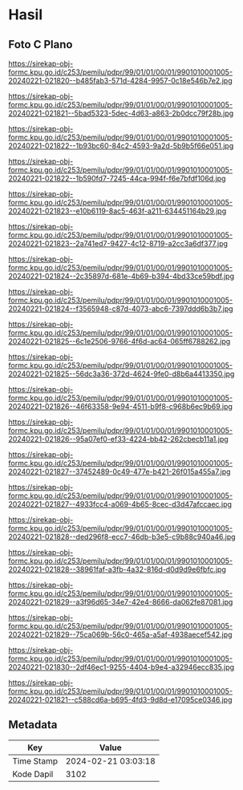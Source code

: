 # Hasil

## Foto C Plano

https://sirekap-obj-formc.kpu.go.id/c253/pemilu/pdpr/99/01/01/00/01/9901010001005-20240221-021820--b485fab3-571d-4284-9957-0c18e546b7e2.jpg

https://sirekap-obj-formc.kpu.go.id/c253/pemilu/pdpr/99/01/01/00/01/9901010001005-20240221-021821--5bad5323-5dec-4d63-a863-2b0dcc79f28b.jpg

https://sirekap-obj-formc.kpu.go.id/c253/pemilu/pdpr/99/01/01/00/01/9901010001005-20240221-021822--1b93bc60-84c2-4593-9a2d-5b9b5f66e051.jpg

https://sirekap-obj-formc.kpu.go.id/c253/pemilu/pdpr/99/01/01/00/01/9901010001005-20240221-021822--1b590fd7-7245-44ca-994f-f6e7bfdf106d.jpg

https://sirekap-obj-formc.kpu.go.id/c253/pemilu/pdpr/99/01/01/00/01/9901010001005-20240221-021823--e10b6119-8ac5-463f-a211-634451164b29.jpg

https://sirekap-obj-formc.kpu.go.id/c253/pemilu/pdpr/99/01/01/00/01/9901010001005-20240221-021823--2a741ed7-9427-4c12-8719-a2cc3a6df377.jpg

https://sirekap-obj-formc.kpu.go.id/c253/pemilu/pdpr/99/01/01/00/01/9901010001005-20240221-021824--2c35897d-681e-4b69-b394-4bd33ce59bdf.jpg

https://sirekap-obj-formc.kpu.go.id/c253/pemilu/pdpr/99/01/01/00/01/9901010001005-20240221-021824--f3565948-c87d-4073-abc6-7397ddd6b3b7.jpg

https://sirekap-obj-formc.kpu.go.id/c253/pemilu/pdpr/99/01/01/00/01/9901010001005-20240221-021825--6c1e2506-9766-4f6d-ac64-065ff6788262.jpg

https://sirekap-obj-formc.kpu.go.id/c253/pemilu/pdpr/99/01/01/00/01/9901010001005-20240221-021825--56dc3a36-372d-4624-9fe0-d8b6a4413350.jpg

https://sirekap-obj-formc.kpu.go.id/c253/pemilu/pdpr/99/01/01/00/01/9901010001005-20240221-021826--46f63358-9e94-4511-b9f8-c968b6ec9b69.jpg

https://sirekap-obj-formc.kpu.go.id/c253/pemilu/pdpr/99/01/01/00/01/9901010001005-20240221-021826--95a07ef0-ef33-4224-bb42-262cbecb11a1.jpg

https://sirekap-obj-formc.kpu.go.id/c253/pemilu/pdpr/99/01/01/00/01/9901010001005-20240221-021827--37452489-0c49-477e-b421-26f015a455a7.jpg

https://sirekap-obj-formc.kpu.go.id/c253/pemilu/pdpr/99/01/01/00/01/9901010001005-20240221-021827--4933fcc4-a069-4b65-8cec-d3d47afccaec.jpg

https://sirekap-obj-formc.kpu.go.id/c253/pemilu/pdpr/99/01/01/00/01/9901010001005-20240221-021828--ded296f8-ecc7-46db-b3e5-c9b88c940a46.jpg

https://sirekap-obj-formc.kpu.go.id/c253/pemilu/pdpr/99/01/01/00/01/9901010001005-20240221-021828--38961faf-a3fb-4a32-816d-d0d9d9e6fbfc.jpg

https://sirekap-obj-formc.kpu.go.id/c253/pemilu/pdpr/99/01/01/00/01/9901010001005-20240221-021829--a3f96d65-34e7-42e4-8666-da062fe87081.jpg

https://sirekap-obj-formc.kpu.go.id/c253/pemilu/pdpr/99/01/01/00/01/9901010001005-20240221-021829--75ca069b-56c0-465a-a5af-4938aecef542.jpg

https://sirekap-obj-formc.kpu.go.id/c253/pemilu/pdpr/99/01/01/00/01/9901010001005-20240221-021830--2df46ec1-9255-4404-b9e4-a32946ecc835.jpg

https://sirekap-obj-formc.kpu.go.id/c253/pemilu/pdpr/99/01/01/00/01/9901010001005-20240221-021821--c588cd6a-b695-4fd3-9d8d-e17095ce0346.jpg


## Metadata

| Key        | Value               |
| ---------- | ------------------- |
| Time Stamp | 2024-02-21 03:03:18 |
| Kode Dapil | 3102                |



